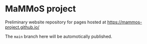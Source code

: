 # MaMMoS project

Preliminary website repository for pages hosted at https://mammos-project.github.io/

The `main` branch here will be automotically published.
